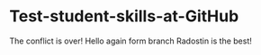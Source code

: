 # Test-student-skills-at-GitHub
The conflict is over!
Hello again form branch Radostin is the best!

